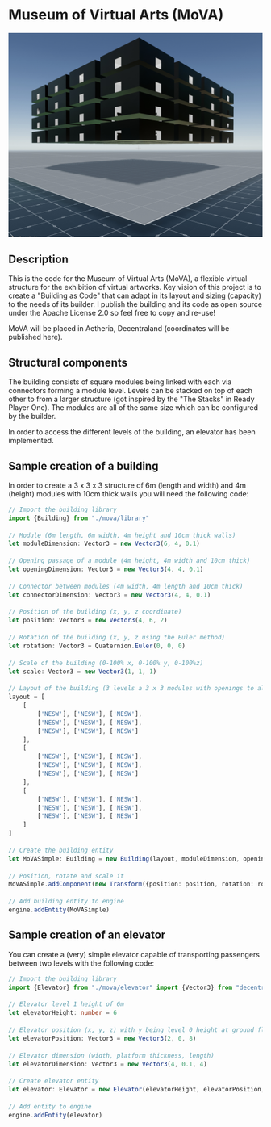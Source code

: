 # Museum of Virtual Arts (MoVA)
![Cryptovrontier's Museum of Virtual Arts (MoVA)](https://github.com/vrontier/assets/blob/master/mova/MoVA_alpha.jpg)

## Description
This is the code for the Museum of Virtual Arts (MoVA), a flexible virtual structure for the exhibition of virtual 
artworks. Key vision of this project is to create a "Building as Code" that can adapt in its layout and sizing (capacity) 
to the needs of its builder. I publish the building and its code as open source under the Apache License 2.0 
so feel free to copy and re-use! 

MoVA will be placed in Aetheria, Decentraland (coordinates will be published here). 

## Structural components
The building consists of square modules being linked with each via connectors forming a module level. Levels can be 
stacked on top of each other to from a larger structure (got inspired by the "The Stacks" in Ready Player One). 
The modules are all of the same size which can be configured by the builder. 

In order to access the different levels of the building, an elevator has been implemented. 

## Sample creation of a building 
In order to create a 3 x 3 x 3 structure of 6m (length and width) and 4m (height) modules with 10cm 
thick walls you will need the following code:

```typescript
// Import the building library
import {Building} from "./mova/library"

// Module (6m length, 6m width, 4m height and 10cm thick walls)
let moduleDimension: Vector3 = new Vector3(6, 4, 0.1)

// Opening passage of a module (4m height, 4m width and 10cm thick)
let openingDimension: Vector3 = new Vector3(4, 4, 0.1)

// Connector between modules (4m width, 4m length and 10cm thick)
let connectorDimension: Vector3 = new Vector3(4, 4, 0.1)

// Position of the building (x, y, z coordinate)
let position: Vector3 = new Vector3(4, 6, 2)

// Rotation of the building (x, y, z using the Euler method)
let rotation: Vector3 = Quaternion.Euler(0, 0, 0)

// Scale of the building (0-100% x, 0-100% y, 0-100%z)
let scale: Vector3 = new Vector3(1, 1, 1)

// Layout of the building (3 levels a 3 x 3 modules with openings to all sides: North, East, South and West)
layout = [
    [
        ['NESW'], ['NESW'], ['NESW'],
        ['NESW'], ['NESW'], ['NESW'],
        ['NESW'], ['NESW'], ['NESW'] 
    ],
    [
        ['NESW'], ['NESW'], ['NESW'],
        ['NESW'], ['NESW'], ['NESW'],
        ['NESW'], ['NESW'], ['NESW'] 
    ],
    [
        ['NESW'], ['NESW'], ['NESW'],
        ['NESW'], ['NESW'], ['NESW'],
        ['NESW'], ['NESW'], ['NESW'] 
    ]
]

// Create the building entity
let MoVASimple: Building = new Building(layout, moduleDimension, openingDimension, connectorDimension)

// Position, rotate and scale it
MoVASimple.addComponent(new Transform({position: position, rotation: rotation, scale: scale}))

// Add building entity to engine
engine.addEntity(MoVASimple)
```

## Sample creation of an elevator
You can create a (very) simple elevator capable of transporting passengers between two levels with the following code:

```typescript
// Import the building library
import {Elevator} from "./mova/elevator" import {Vector3} from "decentraland-ecs"

// Elevator level 1 height of 6m 
let elevatorHeight: number = 6

// Elevator position (x, y, z) with y being level 0 height at ground floor (0m)
let elevatorPosition: Vector3 = new Vector3(2, 0, 8)

// Elevator dimension (width, platform thickness, length)
let elevatorDimension: Vector3 = new Vector3(4, 0.1, 4)

// Create elevator entity
let elevator: Elevator = new Elevator(elevatorHeight, elevatorPosition, elevatorDimension)

// Add entity to engine
engine.addEntity(elevator)
```
